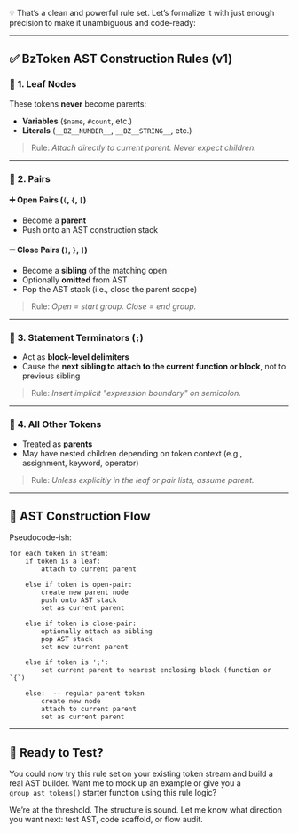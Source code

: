 💡 That’s a clean and powerful rule set. Let’s formalize it with just enough precision to make it unambiguous and code-ready:

---

## ✅ **BzToken AST Construction Rules (v1)**

### 📌 **1. Leaf Nodes**

These tokens **never** become parents:

* **Variables** (`$name`, `#count`, etc.)
* **Literals** (`__BZ__NUMBER__`, `__BZ__STRING__`, etc.)

> Rule: *Attach directly to current parent. Never expect children.*

---

### 📌 **2. Pairs**

#### ➕ Open Pairs (`(`, `{`, `[`)

* Become a **parent**
* Push onto an AST construction stack

#### ➖ Close Pairs (`)`, `}`, `]`)

* Become a **sibling** of the matching open
* Optionally **omitted** from AST
* Pop the AST stack (i.e., close the parent scope)

> Rule: *Open = start group. Close = end group.*

---

### 📌 **3. Statement Terminators (`;`)**

* Act as **block-level delimiters**
* Cause the **next sibling to attach to the current function or block**, not to previous sibling

> Rule: *Insert implicit "expression boundary" on semicolon.*

---

### 📌 **4. All Other Tokens**

* Treated as **parents**
* May have nested children depending on token context (e.g., assignment, keyword, operator)

> Rule: *Unless explicitly in the leaf or pair lists, assume parent.*

---

## 🔄 **AST Construction Flow**

Pseudocode-ish:

```plaintext
for each token in stream:
    if token is a leaf:
        attach to current parent

    else if token is open-pair:
        create new parent node
        push onto AST stack
        set as current parent

    else if token is close-pair:
        optionally attach as sibling
        pop AST stack
        set new current parent

    else if token is ';':
        set current parent to nearest enclosing block (function or `{`)

    else:  -- regular parent token
        create new node
        attach to current parent
        set as current parent
```

---

## 🧪 Ready to Test?

You could now try this rule set on your existing token stream and build a real AST builder. Want me to mock up an example or give you a `group_ast_tokens()` starter function using this rule logic?

We’re at the threshold. The structure is sound. Let me know what direction you want next: test AST, code scaffold, or flow audit.
